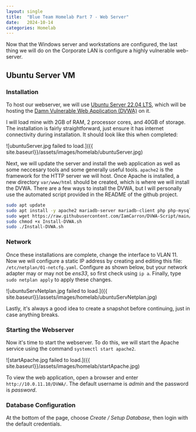 ```yaml
---
layout: single
title:  "Blue Team Homelab Part 7 - Web Server"
date:   2024-10-14
categories: Homelab
---
```


Now that the Windows server and workstations are configured, the last thing we will do on the Corporate LAN is configure a highly vulnerable web-server.

## Ubuntu Server VM
### Installation
To host our webserver, we will use [Ubuntu Server 22.04 LTS](https://ubuntu.com/download/server), which will be hosting the [Damn Vulnerable Web Application (DVWA)](https://github.com/digininja/DVWA) on it.

I will load mine with 2GB of RAM, 2 processor cores, and 40GB of storage. The installation is fairly straightforward, just ensure it has internet connectivity during installation. It should look like this when completed:

![ubuntuServer.jpg failed to load.]({{ site.baseurl}}/assets/images/homelab/ubuntuServer.jpg)

Next, we will update the server and install the web application as well as some neccesary tools and some generally useful tools. ```apache2``` is the framework for the HTTP server we will host. Once Apache is installed, a new directory ```var/www/html``` should be created, which is where we will install the DVWA. There are a few ways to install the DVWA, but I will personally use the automated script provided in the README of the github project. 

``` bash
sudo apt update
sudo apt install -y apache2 mariadb-server mariadb-client php php-mysqli php-gd libapache2-mod-php fping nano
sudo wget https://raw.githubusercontent.com/IamCarron/DVWA-Script/main/Install-DVWA.sh
sudo chmod +x Install-DVWA.sh
sudo ./Install-DVWA.sh
```

### Network
Once these installations are complete, change the interface to VLAN 11. Now we will configure a static IP address by creating and editing this file: ```/etc/netplan/01-netcfg.yaml```. Configure as shown below, but your network adapter may or may not be *ens33*, so first check using ```ip a```. Finally, type ```sudo netplan apply``` to apply these changes.

![ubuntuServNetplan.jpg failed to load.]({{ site.baseurl}}/assets/images/homelab/ubuntuServNetplan.jpg)

Lastly, it's always a good idea to create a snapshot before continuing, just in case anything breaks.

### Starting the Webserver
Now it's time to start the webserver. To do this, we will start the Apache service using the command ```systemctl start apache2```.

![startApache.jpg failed to load.]({{ site.baseurl}}/assets/images/homelab/startApache.jpg)

To view the web application, open a browser and enter ```http://10.0.11.10/DVWA/```. The default username is *admin* and the password is *password*.

### Database Configuration
At the bottom of the page, choose *Create / Setup Database*, then login with the default credentials.